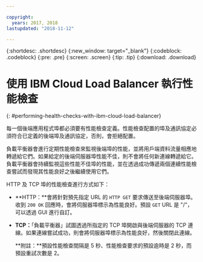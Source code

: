 ```yaml
---

copyright:
  years: 2017, 2018
lastupdated: "2018-11-12"

---
```


{:shortdesc: .shortdesc}
{:new_window: target="_blank"}
{:codeblock: .codeblock}
{:pre: .pre}
{:screen: .screen}
{:tip: .tip}
{:download: .download}

# 使用 IBM Cloud Load Balancer 執行性能檢查
{: #performing-health-checks-with-ibm-cloud-load-balancer}

每一個後端應用程式埠都必須要有性能檢查定義。性能檢查配置的埠及通訊協定必須符合已定義的後端埠及通訊協定，否則，會拒絕配置。 

負載平衡器會進行定期性能檢查來監視後端埠的性能，並將用戶端資料流量相應地轉遞給它們。如果給定的後端伺服器埠性能不佳，則不會將任何新連線轉遞給它。負載平衡器會持續監視這些性能不佳埠的性能，並在透過成功傳遞兩個連續性能檢查嘗試而發現其性能良好之後繼續使用它們。 

HTTP 及 TCP 埠的性能檢查進行方式如下：

* **HTTP：**會將針對預先指定 URL 的 `HTTP GET` 要求傳送至後端伺服器埠。收到 `200 OK` 回應時，會將伺服器埠標示為性能良好。預設 `GET` URL 是 "/"，可以透過 GUI 進行自訂。 

* **TCP：**「負載平衡器」試圖透過所指定的 TCP 埠開啟與後端伺服器的 TCP 連線。如果連線嘗試成功，則會將伺服器埠標示為性能良好，然後關閉此連線。 

	**附註：**預設性能檢查間隔是 5 秒、性能檢查要求的預設逾時是 2 秒，而預設重試次數是 2。 
